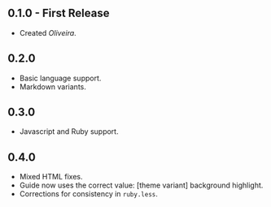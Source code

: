 ## 0.1.0 - First Release
- Created *Oliveira*.

## 0.2.0
- Basic language support.
- Markdown variants.

## 0.3.0
- Javascript and Ruby support.

## 0.4.0
- Mixed HTML fixes.
- Guide now uses the correct value: [theme variant] background highlight.
- Corrections for consistency in `ruby.less`.
